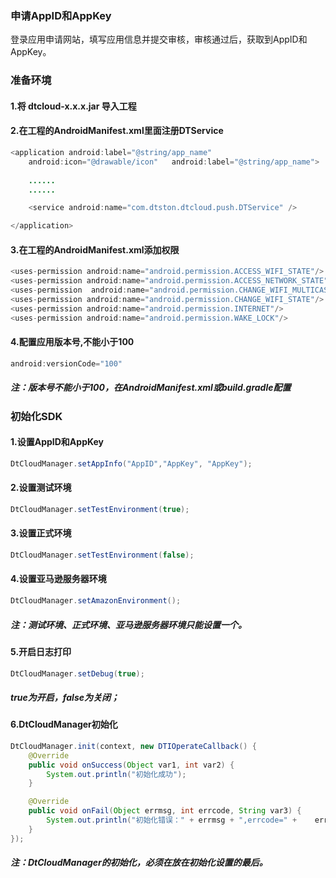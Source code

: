 ### 申请AppID和AppKey
登录应用申请网站，填写应用信息并提交审核，审核通过后，获取到AppID和AppKey。

### 准备环境
#### 1.将 dtcloud-x.x.x.jar 导入工程<br>
#### 2.在工程的AndroidManifest.xml里面注册DTService
```Java
<application android:label="@string/app_name"
	android:icon="@drawable/icon" 	android:label="@string/app_name">
 
	......
	......

    <service android:name="com.dtston.dtcloud.push.DTService" />

</application>
```
#### 3.在工程的AndroidManifest.xml添加权限
```Java
<uses-permission android:name="android.permission.ACCESS_WIFI_STATE"/>
<uses-permission android:name="android.permission.ACCESS_NETWORK_STATE" />
<uses-permission  android:name="android.permission.CHANGE_WIFI_MULTICAST_STATE"/>
<uses-permission android:name="android.permission.CHANGE_WIFI_STATE"/>
<uses-permission android:name="android.permission.INTERNET"/>
<uses-permission android:name="android.permission.WAKE_LOCK"/>
```
#### 4.配置应用版本号,不能小于100
```Java
android:versionCode="100"
```
##### 注：版本号不能小于100，在AndroidManifest.xml或build.gradle配置

### 初始化SDK
#### 1.设置AppID和AppKey
```Java
DtCloudManager.setAppInfo("AppID","AppKey", "AppKey");
```
#### 2.设置测试环境
```Java
DtCloudManager.setTestEnvironment(true);
```
#### 3.设置正式环境
```Java
DtCloudManager.setTestEnvironment(false);
```
#### 4.设置亚马逊服务器环境
```Java
DtCloudManager.setAmazonEnvironment();
```
##### 注：测试环境、正式环境、亚马逊服务器环境只能设置一个。
#### 5.开启日志打印
```Java
DtCloudManager.setDebug(true);
```
##### true为开启，false为关闭；
#### 6.DtCloudManager初始化
```Java
DtCloudManager.init(context, new DTIOperateCallback() {
    @Override
    public void onSuccess(Object var1, int var2) {
        System.out.println("初始化成功");
    }

    @Override
    public void onFail(Object errmsg, int errcode, String var3) {
        System.out.println("初始化错误：" + errmsg + ",errcode=" + 	errcode);
    }
});
```
##### 注：DtCloudManager的初始化，必须在放在初始化设置的最后。

